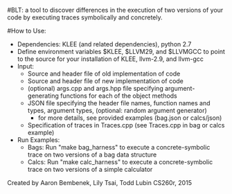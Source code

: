 #BLT:
a tool to discover differences in the execution of two versions of your code by executing traces symbolically and concretely.

#How to Use:
- Dependencies: KLEE (and related dependencies), python 2.7
- Define environment variables $KLEE, $LLVM29, and $LLVMGCC to point to the source for your installation of KLEE, llvm-2.9, and llvm-gcc
- Input:
  - Source and header file of old implementation of code
  - Source and header file of new implementation of code
  - (optional) args.cpp and args.hpp file specifying argument-generating functions for each of the object methods 
  - JSON file specifying the header file names, function names and types, argument types, (optional: random argument generator)
      - for more details, see provided examples (bag.json or calcs/json)
  - Specification of traces in Traces.cpp (see Traces.cpp in bag or calcs example)
- Run Examples:
    - Bags: Run "make bag_harness" to execute a concrete-symbolic trace on two versions of a bag data structure
    - Calcs: Run "make calc_harness" to execute a concrete-symbolic trace on two versions of a simple calculator

Created by Aaron Bembenek, Lily Tsai, Todd Lubin
CS260r, 2015
